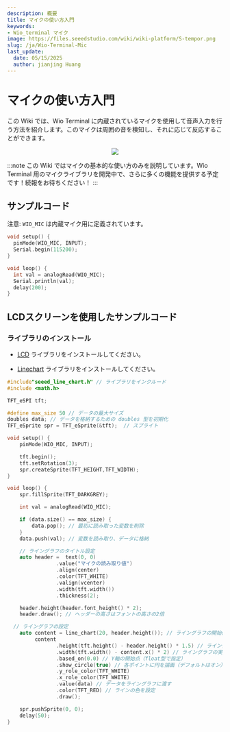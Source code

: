 ```yaml
---
description: 概要
title: マイクの使い方入門
keywords:
- Wio_terminal マイク
image: https://files.seeedstudio.com/wiki/wiki-platform/S-tempor.png
slug: /ja/Wio-Terminal-Mic
last_update:
  date: 05/15/2025
  author: jianjing Huang
---
```



# マイクの使い方入門

この Wiki では、Wio Terminal に内蔵されているマイクを使用して音声入力を行う方法を紹介します。このマイクは周囲の音を検知し、それに応じて反応することができます。

<div align="center"><img src="https://files.seeedstudio.com/wiki/Wio-Terminal/img/MIC.png"/></div>

:::note
この Wiki ではマイクの基本的な使い方のみを説明しています。Wio Terminal 用のマイクライブラリを開発中で、さらに多くの機能を提供する予定です！続報をお待ちください！
:::

## サンプルコード

注意: `WIO_MIC` は内蔵マイク用に定義されています。

```cpp
void setup() {
  pinMode(WIO_MIC, INPUT);
  Serial.begin(115200);
}

void loop() {
  int val = analogRead(WIO_MIC);
  Serial.println(val);
  delay(200);
}
```

## LCDスクリーンを使用したサンプルコード

### ライブラリのインストール

- [LCD](https://wiki.seeedstudio.com/ja/Wio-Terminal-LCD-Overview/) ライブラリをインストールしてください。

- [Linechart](https://wiki.seeedstudio.com/ja/Wio-Terminal-LCD-Linecharts/) ライブラリをインストールしてください。

```cpp
#include"seeed_line_chart.h" // ライブラリをインクルード
#include <math.h>

TFT_eSPI tft;

#define max_size 50 // データの最大サイズ
doubles data; // データを格納するための doubles 型を初期化
TFT_eSprite spr = TFT_eSprite(&tft);  // スプライト 

void setup() {
    pinMode(WIO_MIC, INPUT);

    tft.begin();
    tft.setRotation(3);
    spr.createSprite(TFT_HEIGHT,TFT_WIDTH);
}

void loop() {
    spr.fillSprite(TFT_DARKGREY);

    int val = analogRead(WIO_MIC);

    if (data.size() == max_size) {
        data.pop(); // 最初に読み取った変数を削除
    }
    data.push(val); // 変数を読み取り、データに格納

    // ライングラフのタイトル設定
    auto header =  text(0, 0)
                .value("マイクの読み取り値")
                .align(center)
                .color(TFT_WHITE)
                .valign(vcenter)
                .width(tft.width())
                .thickness(2);

    header.height(header.font_height() * 2);
    header.draw(); // ヘッダーの高さはフォントの高さの2倍

  // ライングラフの設定
    auto content = line_chart(20, header.height()); // ライングラフの開始位置 (x, y)
         content
                .height(tft.height() - header.height() * 1.5) // ライングラフの実際の高さ
                .width(tft.width() - content.x() * 2) // ライングラフの実際の幅
                .based_on(0.0) // Y軸の開始点（float型で指定）
                .show_circle(true) // 各ポイントに円を描画（デフォルトはオン）
                .y_role_color(TFT_WHITE)
                .x_role_color(TFT_WHITE)
                .value(data) // データをライングラフに渡す
                .color(TFT_RED) // ラインの色を設定
                .draw();

    spr.pushSprite(0, 0);
    delay(50);
}
```